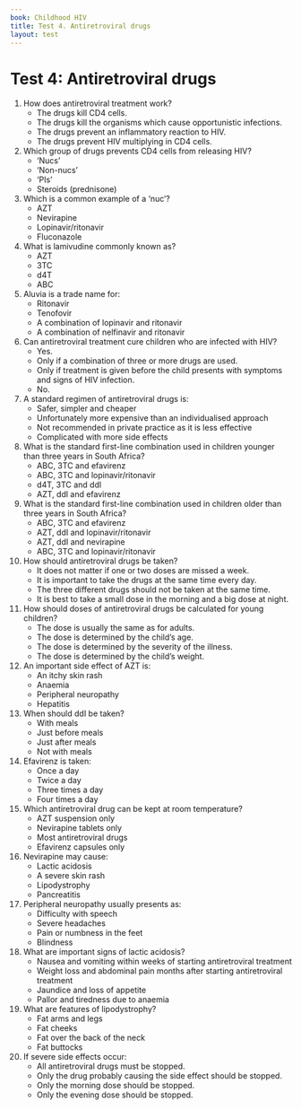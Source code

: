 ```yaml
---
book: Childhood HIV
title: Test 4. Antiretroviral drugs
layout: test
---
```


# Test 4: Antiretroviral drugs

1.	How does antiretroviral treatment work?
	*	The drugs kill CD4 cells.
	*	The drugs kill the organisms which cause opportunistic infections.
	*	The drugs prevent an inflammatory reaction to HIV.
	*	The drugs prevent HIV multiplying in CD4 cells.
2.	Which group of drugs prevents CD4 cells from releasing HIV?
	*	‘Nucs’
	*	‘Non-nucs’
	*	‘PIs’
	*	Steroids (prednisone)
3.	Which is a common example of a ‘nuc’?
	*	AZT
	*	Nevirapine
	*	Lopinavir/ritonavir
	*	Fluconazole
4.	What is lamivudine commonly known as?
	*	AZT
	*	3TC
	*	d4T
	*	ABC
5.	Aluvia is a trade name for:
	*	Ritonavir
	*	Tenofovir
	*	A combination of lopinavir and ritonavir
	*	A combination of nelfinavir and ritonavir
6.	Can antiretroviral treatment cure children who are infected with HIV?
	*	Yes.
	*	Only if a combination of three or more drugs are used.
	*	Only if treatment is given before the child presents with symptoms and signs of HIV infection.
	*	No.
7.	A standard regimen of antiretroviral drugs is:
	*	Safer, simpler and cheaper
	*	Unfortunately more expensive than an individualised approach
	*	Not recommended in private practice as it is less effective
	*	Complicated with more side effects
8.	What is the standard first-line combination used in children younger than three years in South Africa?
	*	ABC, 3TC and efavirenz
	*	ABC, 3TC and lopinavir/ritonavir
	*	d4T, 3TC and ddl
	*	AZT, ddl and efavirenz
9.	What is the standard first-line combination used in children older than three years in South Africa?
	*	ABC, 3TC and efavirenz
	*	AZT, ddI and lopinavir/ritonavir
	*	AZT, ddI and nevirapine
	*	ABC, 3TC and lopinavir/ritonavir
10.	How should antiretroviral drugs be taken?
	*	It does not matter if one or two doses are missed a week.
	*	It is important to take the drugs at the same time every day.
	*	The three different drugs should not be taken at the same time.
	*	It is best to take a small dose in the morning and a big dose at night.
11.	How should doses of antiretroviral drugs be calculated for young children?
	*	The dose is usually the same as for adults.
	*	The dose is determined by the child’s age.
	*	The dose is determined by the severity of the illness.
	*	The dose is determined by the child’s weight.
12.	An important side effect of AZT is:
	*	An itchy skin rash
	*	Anaemia
	*	Peripheral neuropathy
	*	Hepatitis
13.	When should ddI be taken?
	*	With meals
	*	Just before meals
	*	Just after meals
	*	Not with meals
14.	Efavirenz is taken:
	*	Once a day
	*	Twice a day
	*	Three times a day
	*	Four times a day
15.	Which antiretroviral drug can be kept at room temperature?
	*	AZT suspension only
	*	Nevirapine tablets only
	*	Most antiretroviral drugs
	*	Efavirenz capsules only
16.	Nevirapine may cause:
	*	Lactic acidosis
	*	A severe skin rash
	*	Lipodystrophy
	*	Pancreatitis
17.	Peripheral neuropathy usually presents as:
	*	Difficulty with speech
	*	Severe headaches
	*	Pain or numbness in the feet
	*	Blindness
18.	What are important signs of lactic acidosis?
	*	Nausea and vomiting within weeks of starting antiretroviral treatment
	*	Weight loss and abdominal pain months after starting antiretroviral treatment
	*	Jaundice and loss of appetite
	*	Pallor and tiredness due to anaemia
19.	What are features of lipodystrophy?
	*	Fat arms and legs
	*	Fat cheeks
	*	Fat over the back of the neck
	*	Fat buttocks
20.	If severe side effects occur:
	*	All antiretroviral drugs must be stopped.
	*	Only the drug probably causing the side effect should be stopped.
	*	Only the morning dose should be stopped.
	*	Only the evening dose should be stopped.
